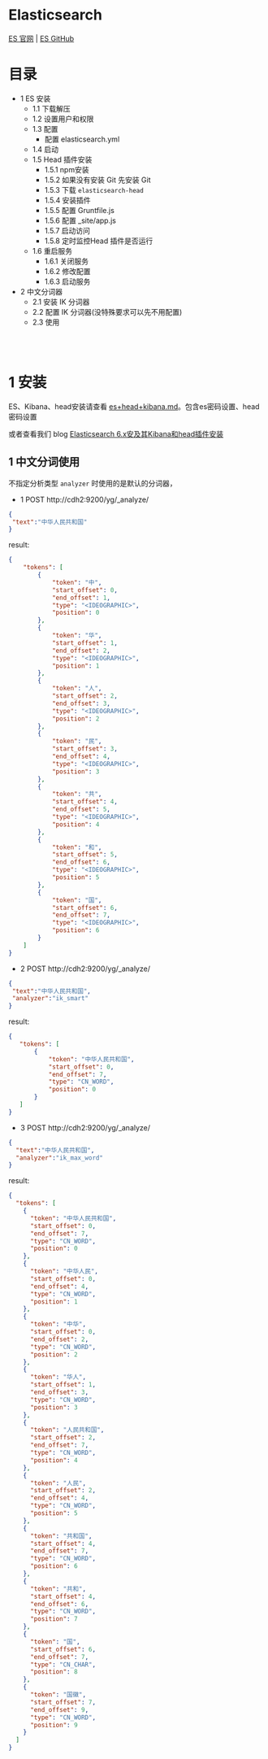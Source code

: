 Elasticsearch
====
[ES 官网](https://www.elastic.co/cn/) | [ES GitHub](https://github.com/elastic/elasticsearch)

# 目录
* 1 ES 安装
    + 1.1 下载解压
    + 1.2 设置用户和权限
    + 1.3 配置
        - 配置 elasticsearch.yml
    + 1.4 启动
    + 1.5 Head 插件安装 
        - 1.5.1 npm安装
        - 1.5.2 如果没有安装 Git 先安装 Git
        - 1.5.3 下载 `elasticsearch-head`
        - 1.5.4 安装插件
        - 1.5.5 配置 Gruntfile.js 
        - 1.5.6 配置 _site/app.js
        - 1.5.7 启动访问
        - 1.5.8 定时监控Head 插件是否运行
    + 1.6 重启服务
        - 1.6.1 关闭服务
        - 1.6.2 修改配置
        - 1.6.3 启动服务
* 2 中文分词器
    + 2.1 安装 IK 分词器
    + 2.2 配置 IK 分词器(没特殊要求可以先不用配置)
    + 2.3 使用

<br/><br/>

# 1 安装
ES、Kibana、head安装请查看 [es+head+kibana.md](./es+head+kibana.md)。包含es密码设置、head密码设置

或者查看我们 blog [Elasticsearch 6.x安及其Kibana和head插件安装](https://blog.csdn.net/github_39577257/article/details/98426553)



## 1 中文分词使用
不指定分析类型 `analyzer` 时使用的是默认的分词器，

* 1 POST    http://cdh2:9200/yg/_analyze/
```json
{
 "text":"中华人民共和国"
}
```
result:
```json
{
    "tokens": [
        {
            "token": "中",
            "start_offset": 0,
            "end_offset": 1,
            "type": "<IDEOGRAPHIC>",
            "position": 0
        },
        {
            "token": "华",
            "start_offset": 1,
            "end_offset": 2,
            "type": "<IDEOGRAPHIC>",
            "position": 1
        },
        {
            "token": "人",
            "start_offset": 2,
            "end_offset": 3,
            "type": "<IDEOGRAPHIC>",
            "position": 2
        },
        {
            "token": "民",
            "start_offset": 3,
            "end_offset": 4,
            "type": "<IDEOGRAPHIC>",
            "position": 3
        },
        {
            "token": "共",
            "start_offset": 4,
            "end_offset": 5,
            "type": "<IDEOGRAPHIC>",
            "position": 4
        },
        {
            "token": "和",
            "start_offset": 5,
            "end_offset": 6,
            "type": "<IDEOGRAPHIC>",
            "position": 5
        },
        {
            "token": "国",
            "start_offset": 6,
            "end_offset": 7,
            "type": "<IDEOGRAPHIC>",
            "position": 6
        }
    ]
}
```

* 2 POST    http://cdh2:9200/yg/_analyze/
```json
{
 "text":"中华人民共和国",
 "analyzer":"ik_smart"
}
```
result:
```json
{
   "tokens": [
       {
           "token": "中华人民共和国",
           "start_offset": 0,
           "end_offset": 7,
           "type": "CN_WORD",
           "position": 0
       }
   ]
}
```

* 3 POST    http://cdh2:9200/yg/_analyze/
```json
{
  "text":"中华人民共和国",
  "analyzer":"ik_max_word"
}
```
result:
```json
{
  "tokens": [
    {
      "token": "中华人民共和国",
      "start_offset": 0,
      "end_offset": 7,
      "type": "CN_WORD",
      "position": 0
    },
    {
      "token": "中华人民",
      "start_offset": 0,
      "end_offset": 4,
      "type": "CN_WORD",
      "position": 1
    },
    {
      "token": "中华",
      "start_offset": 0,
      "end_offset": 2,
      "type": "CN_WORD",
      "position": 2
    },
    {
      "token": "华人",
      "start_offset": 1,
      "end_offset": 3,
      "type": "CN_WORD",
      "position": 3
    },
    {
      "token": "人民共和国",
      "start_offset": 2,
      "end_offset": 7,
      "type": "CN_WORD",
      "position": 4
    },
    {
      "token": "人民",
      "start_offset": 2,
      "end_offset": 4,
      "type": "CN_WORD",
      "position": 5
    },
    {
      "token": "共和国",
      "start_offset": 4,
      "end_offset": 7,
      "type": "CN_WORD",
      "position": 6
    },
    {
      "token": "共和",
      "start_offset": 4,
      "end_offset": 6,
      "type": "CN_WORD",
      "position": 7
    },
    {
      "token": "国",
      "start_offset": 6,
      "end_offset": 7,
      "type": "CN_CHAR",
      "position": 8
    },
    {
      "token": "国徽",
      "start_offset": 7,
      "end_offset": 9,
      "type": "CN_WORD",
      "position": 9
    }
  ]
}
```













